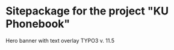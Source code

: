Sitepackage for the project "KU Phonebook"
==============================================================

Hero banner with text overlay
TYPO3 v. 11.5
